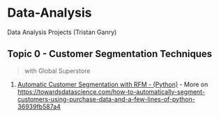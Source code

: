 # Data-Analysis
Data Analysis Projects (Tristan Ganry)

## Topic 0 - Customer Segmentation Techniques 
> with Global Superstore

1) [Automatic Customer Segmentation with RFM - (Python)](https://github.com/tristanga/Data-Analysis/blob/master/Notebooks/Automatic%20Customer%20Segmentation%20with%20RFM%20(Python).ipynb) - More on https://towardsdatascience.com/how-to-automatically-segment-customers-using-purchase-data-and-a-few-lines-of-python-36939fb587a4
